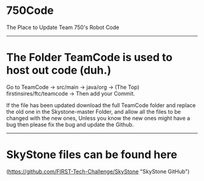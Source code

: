 # 750Code
The Place to Update Team 750's Robot Code

--------

# The Folder TeamCode is used to host out code (duh.)
Go to TeamCode -> src/main -> java/org -> (The Top) firstinsires/ftc/teamcode -> Then add your Commit.

If the file has been updated download the full TeamCode folder and replace the old one in the Skystone-master Folder, and allow all the files to be changed with the new ones, Unless you know the new ones might have a bug then please fix the bug and update the Github.

---------

# SkyStone files can be found here
(https://github.com/FIRST-Tech-Challenge/SkyStone "SkyStone GitHub")
